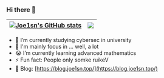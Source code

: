 ### Hi there 👋

| <a href="https://github.com/Joe1sn"><img align="center" src="https://github-readme-stats.vercel.app/api?username=Joe1sn&show_icons=true&theme=buefy&hide_border=true&hide=contribs" alt="Joe1sn's GitHub stats" /></a> | <a href="https://github.com/Joe1sn"><img align="center" src="https://github-readme-stats.vercel.app/api/top-langs/?username=Joe1sn&layout=compact&hide_border=true&theme=buefy&hide=javascript,html,css" /></a> |
| ------------- | ------------- |

- 🔭 I’m currently studying cybersec in university
- 🌱 I'm mainly focus in ... well, a lot
- 😭 I’m currently learning advanced mathematics
- ⚡ Fun fact: People only somke ruikeV
- 🍔 Blog: [https://blog.joe1sn.top/](https://blog.joe1sn.top/)

<!--
**Joe1sn/Joe1sn** is a ✨ _special_ ✨ repository because its `README.md` (this file) appears on your GitHub profile.

Here are some ideas to get you started:

- 🔭 I’m currently studying cybersec
- 😭 I’m currently learning advanced mathematics
- 👯 I’m looking to collaborate on ...
- 🤔 I’m looking for help with ...
- 💬 Ask me about ...
- 📫 How to reach me: ...
- 😄 Pronouns: ...
- ⚡ Fun fact: ...
-->
